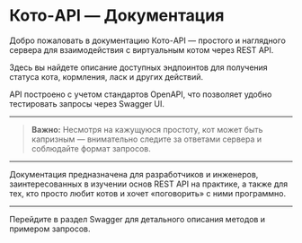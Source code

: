 # Кото-API — Документация

Добро пожаловать в документацию Кото-API — простого и наглядного сервера для взаимодействия с виртуальным котом через REST API.

Здесь вы найдете описание доступных эндпоинтов для получения статуса кота, кормления, ласк и других действий.

API построено с учетом стандартов OpenAPI, что позволяет удобно тестировать запросы через Swagger UI.

---

> **Важно:** Несмотря на кажущуюся простоту, кот может быть капризным — внимательно следите за ответами сервера и соблюдайте формат запросов.

---

Документация предназначена для разработчиков и инженеров, заинтересованных в изучении основ REST API на практике, а также для тех, кто просто любит котов и хочет «поговорить» с ними программно.

---

Перейдите в раздел Swagger для детального описания методов и примером запросов.
